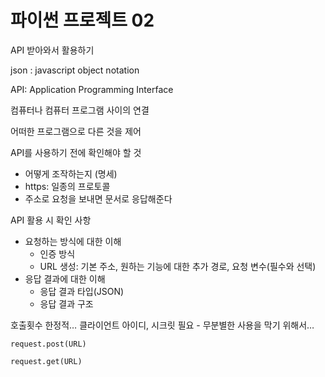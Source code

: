 # 파이썬 프로젝트 02

API 받아와서 활용하기

json : javascript object notation

API: Application Programming Interface

컴퓨터나 컴퓨터 프로그램 사이의 연결

어떠한 프로그램으로 다른 것을 제어

API를 사용하기 전에 확인해야 할 것

-   어떻게 조작하는지 (명세)
-   https: 일종의 프로토콜
-   주소로 요청을 보내면 문서로 응답해준다

API 활용 시 확인 사항

-   요청하는 방식에 대한 이해
    -   인증 방식
    -   URL 생성: 기본 주소, 원하는 기능에 대한 추가 경로, 요청 변수(필수와 선택)
-   응답 결과에 대한 이해
    -   응답 결과 타입(JSON)
    -   응답 결과 구조

호출횟수 한정적… 클라이언트 아이디, 시크릿 필요 - 무분별한 사용을 막기 위해서…

`request.post(URL)`

`request.get(URL)`
